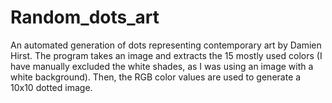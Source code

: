 # Random_dots_art
An automated generation of dots representing contemporary art by Damien Hirst. The program takes an image and extracts the 15 mostly used colors (I have manually excluded the white shades, as I was using an image with a white background). Then, the RGB color values are used to generate a 10x10 dotted image. 

